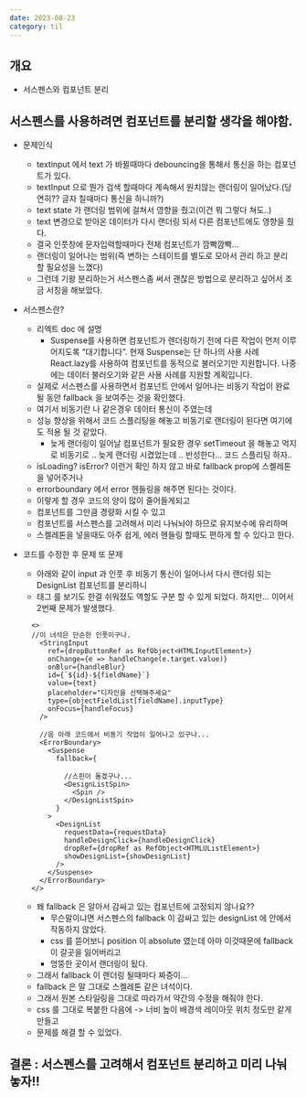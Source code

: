 ```yaml
---
date: 2023-08-23
category: til
---
```


## 개요

- 서스펜스와 컴포넌트 분리

## 서스펜스를 사용하려면 컴포넌트를 분리할 생각을 해야함.

- 문제인식
  - textinput 에서 text 가 바뀔때마다 debouncing을 통해서 통신을 하는 컴포넌트가 있다.
  - textInput 으로 뭔가 검색 할때마다 계속해서 원치않는 랜더링이 일어났다.(당연히?? 글자 칠때마다 통신을 하니까?)
  - text state 가 랜더링 범위에 걸쳐서 영향을 줬고(이건 뭐 그렇다 쳐도..)
  - text 변경으로 받아온 데이터가 다시 랜더링 되서 다른 컴포넌트에도 영향을 줬다.
  - 결국 인풋창에 문자입력할때마다 전체 컴포넌트가 깜빡깜빡...
  - 랜더링이 일어나는 범위(즉 변하는 스테이트를 별도로 모아서 관리 하고 분리 할 필요성을 느꼈다)
  - 그런데 기왕 분리하는거 서스펜스좀 써서 괜찮은 방법으로 분리하고 싶어서 조금 서칭을 해보았다.
- 서스펜스란?

  - 리엑트 doc 에 설명
    - Suspense를 사용하면 컴포넌트가 렌더링하기 전에 다른 작업이 먼저 이루어지도록 “대기합니다”. 현재 Suspense는 단 하나의 사용 사례 React.lazy를 사용하여 컴포넌트를 동적으로 불러오기만 지원합니다. 나중에는 데이터 불러오기와 같은 사용 사례를 지원할 계획입니다.
  - 실제로 서스펜스를 사용하면서 컴포넌트 안에서 일어나는 비동기 작업이 완료 될 동안 fallback 을 보여주는 것을 확인했다.
  - 여기서 비동기란 나 같은경우 데이터 통신이 주였는데
  - 성능 향상을 위해서 코드 스플리팅을 해놓고 비동기로 랜더링이 된다면 여기에도 적용 될 것 같았다.
    - 늦게 랜더링이 일어날 컴포넌트가 필요한 경우 setTimeout 을 해놓고 억지로 비동기로 .. 늦게 랜더링 시켰었는데 .. 반성한다... 코드 스플리팅 하자..
  - isLoading? isError? 이런거 확인 하지 않고 바로 fallback prop에 스켈레톤을 넣어주거나
  - errorboundary 에서 error 헨들링을 해주면 된다는 것이다.
  - 이렇게 할 경우 코드의 양이 많이 줄어들게되고
  - 컴포넌트를 그만큼 경량화 시킬 수 있고
  - 컴포넌트를 서스펜스를 고려해서 미리 나눠놔야 하므로 유지보수에 유리하며
  - 스켈레톤을 넣을때도 아주 쉽게, 에러 헨들링 할때도 편하게 할 수 있다고 한다.

- 코드를 수정한 후 문제 또 문제

  - 아래와 같이 input 과 인풋 후 비동기 통신이 일어나서 다시 랜더링 되는 DesignList 컴포넌트를 분리하니
  - 태그 를 보기도 한결 쉬워졌도 역할도 구분 할 수 있게 되었다. 하지만... 이어서 2번째 문제가 발생했다.

  ```
    <>
    //이 녀석은 단순한 인풋이구나.
      <StringInput
        ref={dropButtonRef as RefObject<HTMLInputElement>}
        onChange={e => handleChange(e.target.value)}
        onBlur={handleBlur}
        id={`${id}-${fieldName}`}
        value={text}
        placeholder="디자인을 선택해주세요"
        type={objectFieldList[fieldName].inputType}
        onFocus={handleFocus}
      />

      //음 아래 코드에서 비동기 작업이 일어나고 있구나...
      <ErrorBoundary>
        <Suspense
          fallback={

            //스핀이 돌겠구나...
            <DesignListSpin>
              <Spin />
            </DesignListSpin>
          }
        >
          <DesignList
            requestData={requestData}
            handleDesignClick={handleDesignClick}
            dropRef={dropRef as RefObject<HTMLUListElement>}
            showDesignList={showDesignList}
          />
        </Suspense>
      </ErrorBoundary>
    </>
  ```

  - 왜 fallback 은 알아서 감싸고 있는 컴포넌트에 고정되지 않나요??
    - 무슨말이냐면 서스펜스의 fallback 이 감싸고 있는 designList 에 안에서 작동하지 않았다.
    - css 를 뜯어보니 position 이 absolute 였는데 아마 이것때문에 fallback이 갈곳을 잃어버리고
    - 엉뚱한 곳이서 랜더링이 됬다.
  - 그래서 fallback 이 랜더링 될때마다 짜증이...
  - fallback 은 말 그대로 스켈레톤 같은 녀석이다.
  - 그래서 원본 스타일링을 그대로 따라가서 약간의 수정을 해줘야 한다.
  - css 를 그대로 복붙한 다음에 -> 너비 높이 배경색 레이아웃 위치 정도만 같게 만들고
  - 문제를 해결 할 수 있었다.

## 결론 : 서스펜스를 고려해서 컴포넌트 분리하고 미리 나눠놓자!!

